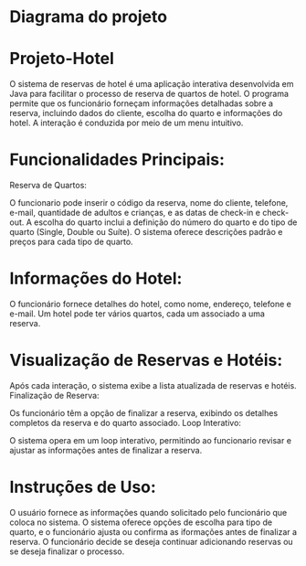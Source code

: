 # Diagrama do projeto

# Projeto-Hotel

O sistema de reservas de hotel é uma aplicação interativa desenvolvida em Java para facilitar o processo de reserva de quartos de hotel. O programa permite que os funcionário forneçam informações detalhadas sobre a reserva, incluindo dados do cliente, escolha do quarto e informações do hotel. A interação é conduzida por meio de um menu intuitivo.

# Funcionalidades Principais:

Reserva de Quartos:

O funcionario pode inserir o código da reserva, nome do cliente, telefone, e-mail, quantidade de adultos e crianças, e as datas de check-in e check-out.
A escolha do quarto inclui a definição do número do quarto e do tipo de quarto (Single, Double ou Suíte).
O sistema oferece descrições padrão e preços para cada tipo de quarto.

# Informações do Hotel:

O funcionário fornece detalhes do hotel, como nome, endereço, telefone e e-mail.
Um hotel pode ter vários quartos, cada um associado a uma reserva.

# Visualização de Reservas e Hotéis:

Após cada interação, o sistema exibe a lista atualizada de reservas e hotéis.
Finalização de Reserva:

Os funcionário têm a opção de finalizar a reserva, exibindo os detalhes completos da reserva e do quarto associado.
Loop Interativo:

O sistema opera em um loop interativo, permitindo ao funcionario revisar e ajustar as informações antes de finalizar a reserva.

# Instruções de Uso:

O usuário fornece as informações quando solicitado pelo funcionário que coloca no sistema.
O sistema oferece opções de escolha para tipo de quarto, e o funcionário  ajusta ou confirma as iformações antes de finalizar a reserva.
O funcionário decide se deseja continuar adicionando reservas ou se deseja finalizar o processo.

